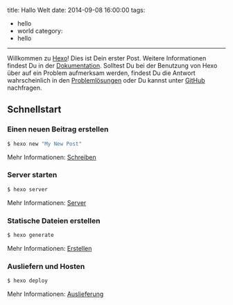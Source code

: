 title: Hallo Welt
date: 2014-09-08 16:00:00
tags:
  - hello
  - world
category:
  - hello
---

Willkommen zu [Hexo](http://hexo.io/)! Dies ist Dein erster Post. Weitere Informationen findest Du in der [Dokumentation](http://hexo.io/docs/). Solltest Du bei der Benutzung von Hexo über auf ein Problem aufmerksam werden, findest Du die Antwort wahrscheinlich in den [Problemlösungen](http://hexo.io/docs/troubleshooting.html) oder Du kannst unter [GitHub](https://github.com/hexojs/hexo/issues) nachfragen.

## Schnellstart

### Einen neuen Beitrag erstellen

``` bash
$ hexo new "My New Post"
```

Mehr Informationen: [Schreiben](http://hexo.io/docs/writing.html)

### Server starten

``` bash
$ hexo server
```

Mehr Informationen: [Server](http://hexo.io/docs/server.html)

### Statische Dateien erstellen

``` bash
$ hexo generate
```

Mehr Informationen: [Erstellen](http://hexo.io/docs/generating.html)

### Ausliefern und Hosten

``` bash
$ hexo deploy
```

Mehr Informationen: [Auslieferung](http://hexo.io/docs/deployment.html)
